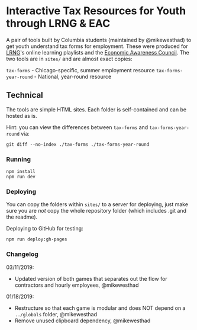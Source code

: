 # Interactive Tax Resources for Youth through LRNG & EAC

A pair of tools built by Columbia students (maintained by @mikewesthad) to get youth understand tax forms for employment. These were produced for [LRNG](https://www.lrng.org/)'s online learning playlists and the [Economic Awareness Council](https://www.econcouncil.org/). The two tools are in `sites/` and are almost exact copies:

`tax-forms` - Chicago-specific, summer employment resource
`tax-forms-year-round` - National, year-round resource

## Technical

The tools are simple HTML sites. Each folder is self-contained and can be hosted as is.

Hint: you can view the differences between `tax-forms` and `tax-forms-year-round` via:

```
git diff --no-index ./tax-forms ./tax-forms-year-round
```

### Running

```
npm install
npm run dev
```

### Deploying

You can copy the folders within `sites/` to a server for deploying, just make sure you are _not_ copy the whole repository folder (which includes .git and the readme).

Deploying to GitHub for testing:

```
npm run deploy:gh-pages
```

### Changelog

03/11/2019:

- Updated version of both games that separates out the flow for contractors and hourly employees, @mikewesthad

01/18/2019:

- Restructure so that each game is modular and does NOT depend on a `../globals` folder, @mikewesthad
- Remove unused clipboard dependency, @mikewesthad
